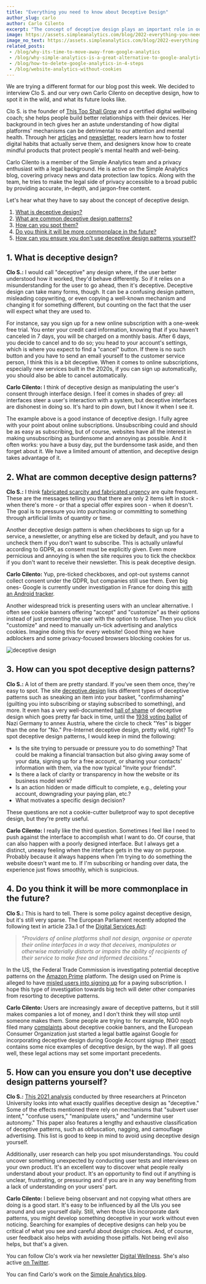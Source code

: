 ```yaml
---
title: "Everything you need to know about Deceptive Design"
author_slug: carlo
author: Carlo Cilento
excerpt: "The concept of deceptive design plays an important role in our digital lives, but what is it exactly and how can you spot it"
image: https://assets.simpleanalytics.com/blog/2022-everything-you-need-to-know-about-deceptive-design/social-image.png
image_no_text: https://assets.simpleanalytics.com/blog/2022-everything-you-need-to-know-about-deceptive-design/social-image-no-text.png
related_posts:
 - /blog/why-its-time-to-move-away-from-google-analytics
 - /blog/why-simple-analytics-is-a-great-alternative-to-google-analytics
 - /blog/how-to-delete-google-analytics-in-4-steps
 - /blog/website-analytics-without-cookies
---
```


We are trying a different format for our blog post this week. We decided to interview Clo S. and our very own Carlo Cilento on deceptive design, how to spot it in the wild, and what its future looks like.

Clo S. is the founder of [This Too Shall Grow](https://thistooshallgrow.com/) and a certified digital wellbeing coach; she helps people build better relationships with their devices. Her background in tech gives her an astute understanding of how digital platforms' mechanisms can be detrimental to our attention and mental health. Through her [articles](https://thistooshallgrow.com/blog) and [newsletter](https://thistooshallgrow.com/newsletter), readers learn how to foster digital habits that actually serve them, and designers know how to create mindful products that protect people's mental health and well-being.

Carlo Cilento is a member of the Simple Analytics team and a privacy enthusiast with a legal background. He is active on the Simple Analytics blog, covering privacy news and data protection law topics. Along with the team, he tries to make the legal side of privacy accessible to a broad public by providing accurate, in-depth, and jargon-free content.

Let's hear what they have to say about the concept of deceptive design.

1.  [What is deceptive design?](#1-what-is-deceptive-design)
2.  [What are common deceptive design patterns?](#2-what-are-common-deceptive-design-patterns)
3.  [How can you spot them?](#3-how-can-you-spot-deceptive-design-patterns)
4.  [Do you think it will be more commonplace in the future?](#4-do-you-think-it-will-be-more-commonplace-in-the-future)
5.  [How can you ensure you don't use deceptive design patterns yourself?](#5-how-can-you-ensure-you-dont-use-deceptive-design-patterns-yourself)

## 1. What is deceptive design?

**Clo S.:**
I would call "deceptive" any design where, if the user better understood how it worked, they'd behave differently. So if it relies on a misunderstanding for the user to go ahead, then it's deceptive. Deceptive design can take many forms, though. It can be a confusing design pattern, misleading copywriting, or even copying a well-known mechanism and changing it for something different, but counting on the fact that the user will expect what they are used to.

For instance, say you sign up for a new online subscription with a one-week free trial. You enter your credit card information, knowing that if you haven't canceled in 7 days, you will be charged on a monthly basis. After 6 days, you decide to cancel and to do so; you head to your account's settings, which is where you expect to find a "cancel" button. If there is no such button and you have to send an email yourself to the customer service person, I think this is a bit deceptive. When it comes to online subscriptions, especially new services built in the 2020s, if you can sign up automatically, you should also be able to cancel automatically.

**Carlo Cilento:**
I think of deceptive design as manipulating the user's consent through interface design. I feel it comes in shades of grey: all interfaces steer a user's interaction with a system, but deceptive interfaces are dishonest in doing so. It's hard to pin down, but I know it when I see it.

The example above is a good instance of deceptive design. I fully agree with your point about online subscriptions. Unsubscribing could and should be as easy as subscribing, but of course, websites have all the interest in making unsubscribing as burdensome and annoying as possible. And it often works: you have a busy day, put the burdensome task aside, and then forget about it. We have a limited amount of attention, and deceptive design takes advantage of it.

## 2. What are common deceptive design patterns? 

**Clo S.:**
I think [fabricated scarcity and fabricated urgency](https://thistooshallgrow.com/blog/design-internet-addiction) are quite frequent. These are the messages telling you that there are only 2 items left in stock - when there's more - or that a special offer expires soon - when it doesn't. The goal is to pressure you into purchasing or committing to something through artificial limits of quantity or time.

Another deceptive design pattern is when checkboxes to sign up for a service, a newsletter, or anything else are ticked by default, and you have to uncheck them if you don't want to subscribe. This is actually unlawful according to GDPR, as consent must be explicitly given. Even more pernicious and annoying is when the site requires you to tick the checkbox if you don't want to receive their newsletter. This is peak deceptive design.

**Carlo Cilento:**
Yup, pre-ticked checkboxes, and opt-out systems cannot collect consent under the GDPR, but companies still use them. Even big ones- Google is currently under investigation in France for doing this [with an Android tracker](https://noyb.eu/en/buy-phone-get-tracker-unauthorized-tracking-code-illegally-installed-android-phones).

Another widespread trick is presenting users with an unclear alternative. I often see cookie banners offering "accept" and "customize" as their options instead of just presenting the user with the option to refuse. Then you click "customize" and need to manually un-tick advertising and analytics cookies. Imagine doing this for every website! Good thing we have adblockers and some privacy-focused browsers blocking cookies for us.

<img src="https://assets.simpleanalytics.com/blog/2022-everything-you-need-to-know-about-deceptive-design/social-image-no-text.png" alt="deceptive design" class="border-radius" />
<p class="caption" markdown="1">
</p>

## 3. How can you spot deceptive design patterns?

**Clo S.:**
A lot of them are pretty standard. If you've seen them once, they're easy to spot. The site [deceptive.design](https://www.deceptive.design/) lists different types of deceptive patterns such as sneaking an item into your basket, "confirmshaming" (guilting you into subscribing or staying subscribed to something), and more. It even has a very well-documented [hall of shame](https://www.deceptive.design/hall-of-shame/all) of deceptive design which goes pretty far back in time, until the [1938 voting ballot](https://darkpatterns.uxp2.com/pattern/national-socialist-germany-anschluss-of-austria-ballot/) of Nazi Germany to annex Austria, where the circle to check "Yes" is bigger than the one for "No." Pre-Internet deceptive design, pretty wild, right? To spot deceptive design patterns, I would keep in mind the following:

-   Is the site trying to persuade or pressure you to do something? That could be making a financial transaction but also giving away some of your data, signing up for a free account, or sharing your contacts' information with them, via the now typical "Invite your friends!".
-   Is there a lack of clarity or transparency in how the website or its business model work?
-   Is an action hidden or made difficult to complete, e.g., deleting your account, downgrading your paying plan, etc.?
-   What motivates a specific design decision?

These questions are not a cookie-cutter bulletproof way to spot deceptive design, but they're pretty useful.

**Carlo Cilento:**
I really like the third question. Sometimes I feel like I need to push against the interface to accomplish what I want to do. Of course, that can also happen with a poorly designed interface. But I always get a distinct, uneasy feeling when the interface gets in the way on purpose. Probably because it always happens when I'm trying to do something the website doesn't want me to. If I'm subscribing or handing over data, the experience just flows smoothly, which is suspicious.

## 4. Do you think it will be more commonplace in the future?

**Clo S.:**
This is hard to tell. There is some policy against deceptive design, but it's still very sparse. The European Parliament recently adopted the following text in article 23a.1 of the [Digital Services Act](https://www.europarl.europa.eu/doceo/document/TA-9-2022-0269_EN.html):

> *"Providers of online platforms shall not design, organise or operate their online interfaces in a way that deceives, manipulates or otherwise materially distorts or impairs the ability of recipients of their service to make free and informed decisions."*

In the US, the Federal Trade Commission is investigating potential deceptive patterns on the [Amazon Prime](https://epic.org/ftc-investigation-into-amazon-prime-dark-patterns-intensifies/) platform. The design used on Prime is alleged to have [misled users into signing up](https://www.businessinsider.com/ftc-requests-jeff-bezos-amazon-executives-disappearing-messages-prime-investigation-2022-8?r=US&IR=T) for a paying subscription. I hope this type of investigation towards big tech will deter other companies from resorting to deceptive patterns.

**Carlo Cilento:**
Users are increasingly aware of deceptive patterns, but it still makes companies a lot of money, and I don't think they will stop until someone makes them. Some people are trying to: for example, NGO noyb filed many [complaints](https://noyb.eu/en/project/cookie-banners) about deceptive cookie banners, and the European Consumer Organization just started a legal battle against Google for incorporating deceptive design during Google Account signup (their [report](https://www.beuc.eu/reports/fast-track-surveillance-how-google-makes-privacy-hard-choice-summary) contains some nice examples of deceptive design, by the way). If all goes well, these legal actions may set some important precedents.

## 5. How can you ensure you don't use deceptive design patterns yourself?

**Clo S.:**
[This 2021 analysis](https://arxiv.org/pdf/2101.04843.pdf) conducted by three researchers at Princeton University looks into what exactly qualifies deceptive design as "deceptive." Some of the effects mentioned there rely on mechanisms that "subvert user intent," "confuse users," "manipulate users," and "undermine user autonomy." This paper also features a lengthy and exhaustive classification of deceptive patterns, such as obfuscation, nagging, and camouflage advertising. This list is good to keep in mind to avoid using deceptive design yourself.

Additionally, user research can help you spot misunderstandings. You could uncover something unexpected by conducting user tests and interviews on your own product. It's an excellent way to discover what people really understand about your product. It's an opportunity to find out if anything is unclear, frustrating, or pressuring and if you are in any way benefiting from a lack of understanding on your users' part.

**Carlo Cilento:**
I believe being observant and not copying what others are doing is a good start. It's easy to be influenced by all the UIs you see around and use yourself daily. Still, when those UIs incorporate dark patterns, you might develop something deceptive in your work without even noticing. Searching for examples of deceptive designs can help you be critical of what you see and careful about design choices. And, of course, user feedback also helps with avoiding those pitfalls. Not being evil also helps, but that's a given.


You can follow Clo's work via her newsletter [Digital Wellness](https://thistooshallgrow.com/newsletter). She's also active [on Twitter](https://twitter.com/Clo__S).

You can find Carlo's work on the [Simple Analytics blog](https://www.simpleanalytics.com/blog).

